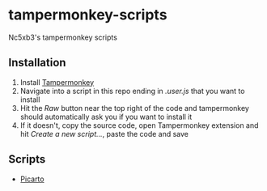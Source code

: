 # tampermonkey-scripts

Nc5xb3's tampermonkey scripts

## Installation

1. Install [Tampermonkey](https://www.tampermonkey.net/)
2. Navigate into a script in this repo ending in *.user.js* that you want to install
3. Hit the *Raw* button near the top right of the code and tampermonkey should automatically ask you if you want to install it
4. If it doesn't, copy the source code, open Tampermonkey extension and hit *Create a new script...*, paste the code and save

## Scripts

- [Picarto](https://github.com/Nc5xb3/tampermonkey-scripts/tree/main/picarto)
